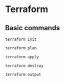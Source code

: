 # Terraform

## Basic commands

`terraform init`

`terraform plan`

`terraform apply`

`terraform destroy`

`terraform output`
